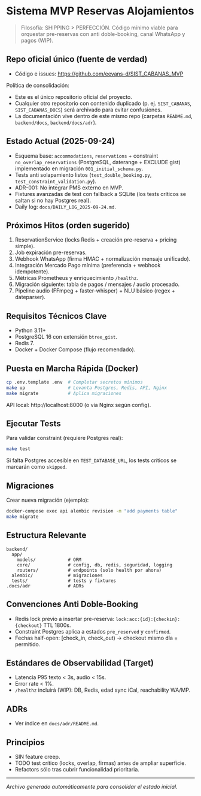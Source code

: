 # Sistema MVP Reservas Alojamientos

> Filosofía: SHIPPING > PERFECCIÓN. Código mínimo viable para orquestar pre-reservas con anti doble-booking, canal WhatsApp y pagos (WIP).

## Repo oficial único (fuente de verdad)
- Código e issues: https://github.com/eevans-d/SIST_CABANAS_MVP

Política de consolidación:
- Este es el único repositorio oficial del proyecto.
- Cualquier otro repositorio con contenido duplicado (p. ej. `SIST_CABANAS`, `SIST_CABANAS_DOCS`) será archivado para evitar confusiones.
- La documentación vive dentro de este mismo repo (carpetas `README.md`, `backend/docs`, `backend/docs/adr`).

## Estado Actual (2025-09-24)
- Esquema base: `accommodations`, `reservations` + constraint `no_overlap_reservations` (PostgreSQL, daterange + EXCLUDE gist) implementado en migración `001_initial_schema.py`.
- Tests anti solapamiento listos (`test_double_booking.py`, `test_constraint_validation.py`).
- ADR-001: No integrar PMS externo en MVP.
- Fixtures avanzadas de test con fallback a SQLite (los tests críticos se saltan si no hay Postgres real).
- Daily log: `docs/DAILY_LOG_2025-09-24.md`.

## Próximos Hitos (orden sugerido)
1. ReservationService (locks Redis + creación pre-reserva + pricing simple).
2. Job expiración pre-reservas.
3. Webhook WhatsApp (firma HMAC + normalización mensaje unificado).
4. Integración Mercado Pago mínima (preferencia + webhook idempotente).
5. Métricas Prometheus y enriquecimiento `/healthz`.
6. Migración siguiente: tabla de pagos / mensajes / audio procesado.
7. Pipeline audio (FFmpeg + faster-whisper) + NLU básico (regex + dateparser).

## Requisitos Técnicos Clave
- Python 3.11+
- PostgreSQL 16 con extensión `btree_gist`.
- Redis 7.
- Docker + Docker Compose (flujo recomendado).

## Puesta en Marcha Rápida (Docker)
```bash
cp .env.template .env  # Completar secretos mínimos
make up                # Levanta Postgres, Redis, API, Nginx
make migrate           # Aplica migraciones
```
API local: http://localhost:8000 (o vía Nginx según config).

## Ejecutar Tests
Para validar constraint (requiere Postgres real):
```bash
make test
```
Si falta Postgres accesible en `TEST_DATABASE_URL`, los tests críticos se marcarán como `skipped`.

## Migraciones
Crear nueva migración (ejemplo):
```bash
docker-compose exec api alembic revision -m "add payments table"
make migrate
```

## Estructura Relevante
```
backend/
  app/
    models/            # ORM
    core/              # config, db, redis, seguridad, logging
    routers/           # endpoints (solo health por ahora)
  alembic/             # migraciones
  tests/               # tests y fixtures
.docs/adr              # ADRs
```

## Convenciones Anti Doble-Booking
- Redis lock previo a insertar pre-reserva: `lock:acc:{id}:{checkin}:{checkout}` TTL 1800s.
- Constraint Postgres aplica a estados `pre_reserved` y `confirmed`.
- Fechas half-open: [check_in, check_out) → checkout mismo día = permitido.

## Estándares de Observabilidad (Target)
- Latencia P95 texto < 3s, audio < 15s.
- Error rate < 1%.
- `/healthz` incluirá (WIP): DB, Redis, edad sync iCal, reachability WA/MP.

## ADRs
- Ver índice en `docs/adr/README.md`.

## Principios
- SIN feature creep.
- TODO test crítico (locks, overlap, firmas) antes de ampliar superficie.
- Refactors sólo tras cubrir funcionalidad prioritaria.

---
_Archivo generado automáticamente para consolidar el estado inicial._
